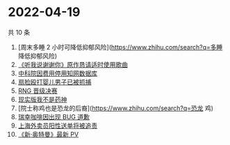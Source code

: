 # 2022-04-19

共 10 条

<!-- BEGIN ZHIHUSEARCH -->
<!-- 最后更新时间 Tue Apr 19 2022 00:19:00 GMT+0800 (China Standard Time) -->
1. [周末多睡 2 小时可降低抑郁风险](https://www.zhihu.com/search?q=多睡 降低抑郁风险)
1. [《听我说谢谢你》原作恳请适时使用歌曲](https://www.zhihu.com/search?q=听我说谢谢你原作发声)
1. [中科院因费用停用知网数据库](https://www.zhihu.com/search?q=中科院停用知网数据库)
1. [扇脸殴打婴儿男子已被抓捕](https://www.zhihu.com/search?q=扇脸殴打婴儿男子已被抓捕)
1. [RNG 晋级决赛](https://www.zhihu.com/search?q=rng)
1. [现实版我不是药神](https://www.zhihu.com/search?q=现实版我不是药神)
1. [院士称鸡也是恐龙的后裔](https://www.zhihu.com/search?q=恐龙 鸡)
1. [瑞幸咖啡因出现 BUG 道歉](https://www.zhihu.com/search?q=瑞幸咖啡因BUG道歉)
1. [上海外卖员阳性送单将被追责](https://www.zhihu.com/search?q=外卖员阳性送单将被追责)
1. [《新·奥特曼》最新 PV](https://www.zhihu.com/search?q=新奥特曼PV)
<!-- END ZHIHUSEARCH -->
